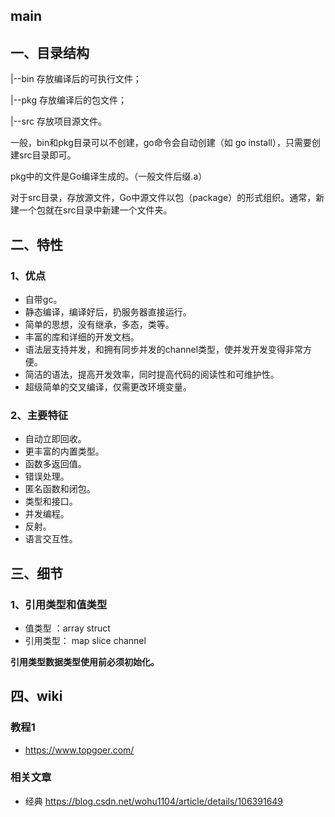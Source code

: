 ## main
## 一、目录结构
|--bin 存放编译后的可执行文件；

|--pkg 存放编译后的包文件；

|--src 存放项目源文件。

一般，bin和pkg目录可以不创建，go命令会自动创建（如 go install），只需要创建src目录即可。

pkg中的文件是Go编译生成的。（一般文件后缀.a）

对于src目录，存放源文件，Go中源文件以包（package）的形式组织。通常，新建一个包就在src目录中新建一个文件夹。

## 二、特性
### 1、优点
* 自带gc。
* 静态编译，编译好后，扔服务器直接运行。
* 简单的思想，没有继承，多态，类等。
* 丰富的库和详细的开发文档。
* 语法层支持并发，和拥有同步并发的channel类型，使并发开发变得非常方便。
* 简洁的语法，提高开发效率，同时提高代码的阅读性和可维护性。
* 超级简单的交叉编译，仅需更改环境变量。

### 2、主要特征
* 自动立即回收。
* 更丰富的内置类型。
* 函数多返回值。
* 错误处理。
* 匿名函数和闭包。
* 类型和接口。
* 并发编程。
* 反射。
* 语言交互性。

## 三、细节
### 1、引用类型和值类型 
* 值类型 ：array  struct
* 引用类型： map slice channel

**引用类型数据类型使用前必须初始化。**

## 四、wiki
### 教程1
* https://www.topgoer.com/

### 相关文章
* 经典 https://blog.csdn.net/wohu1104/article/details/106391649